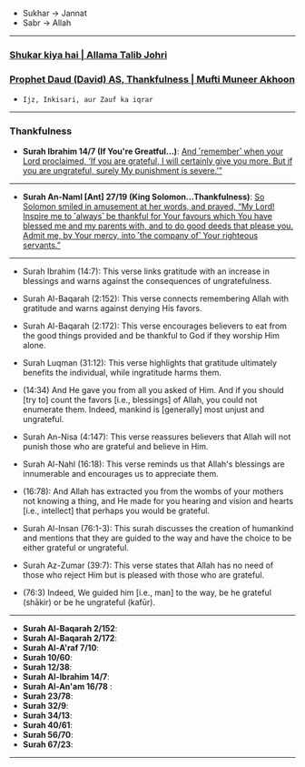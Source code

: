 * Sukhar -> Jannat
* Sabr -> Allah

***

### [Shukar kiya hai | Allama Talib Johri](https://www.youtube.com/watch?v=3-AbnR0XkTA)

### [Prophet Daud (David) AS, Thankfulness | Mufti Muneer Akhoon](https://www.youtube.com/watch?v=njOVrXuYMXY)
* `Ijz, Inkisari, aur Zauf ka iqrar`

***

### Thankfulness

* __Surah Ibrahim 14/7 (If You're Greatful...)__: [And ˹remember˺ when your Lord proclaimed, ‘If you are grateful, I will certainly give you more. But if you are ungrateful, surely My punishment is severe.’”](https://quranwbw.com/14/7)

*** 

* __Surah An-Naml [Ant] 27/19 (King Solomon...Thankfulness)__: [So Solomon smiled in amusement at her words, and prayed, “My Lord! Inspire me to ˹always˺ be thankful for Your favours which You have blessed me and my parents with, and to do good deeds that please you. Admit me, by Your mercy, into ˹the company of˺ Your righteous servants.”](https://quranwbw.com/27/19)

***

* Surah Ibrahim (14:7): This verse links gratitude with an increase in blessings and warns against the consequences of ungratefulness.
* Surah Al-Baqarah (2:152): This verse connects remembering Allah with gratitude and warns against denying His favors.
* Surah Al-Baqarah (2:172): This verse encourages believers to eat from the good things provided and be thankful to God if they worship Him alone.
* Surah Luqman (31:12): This verse highlights that gratitude ultimately benefits the individual, while ingratitude harms them.
* (14:34) And He gave you from all you asked of Him. And if you should [try to] count the favors [i.e., blessings] of Allah, you could not enumerate them. Indeed, mankind is [generally] most unjust and ungrateful.

* Surah An-Nisa (4:147): This verse reassures believers that Allah will not punish those who are grateful and believe in Him.
* Surah Al-Nahl (16:18): This verse reminds us that Allah's blessings are innumerable and encourages us to appreciate them.
* (16:78): And Allah has extracted you from the wombs of your mothers not knowing a thing, and He made for you hearing and vision and hearts [i.e., intellect] that perhaps you would be grateful. 


* Surah Al-Insan (76:1-3): This surah discusses the creation of humankind and mentions that they are guided to the way and have the choice to be either grateful or ungrateful.
* Surah Az-Zumar (39:7): This verse states that Allah has no need of those who reject Him but is pleased with those who are grateful. 
* (76:3) Indeed, We guided him [i.e., man] to the way, be he grateful (shākir) or be he ungrateful (kafūr).


***

* __Surah Al-Baqarah 2/152__: []()
* __Surah Al-Baqarah 2/172__: []()
* __Surah Al-A'raf 7/10__: []()
* __Surah 10/60__: []()
* __Surah 12/38__: []()
* __Surah Al-Ibrahim 14/7__: []() 
* __Surah Al-An'am 16/78__ : []()
* __Surah 23/78__: []()
* __Surah 32/9__: []()
* __Surah 34/13__: []()
* __Surah 40/61__: []()
* __Surah 56/70__: []()
* __Surah 67/23__: []()

*** 
